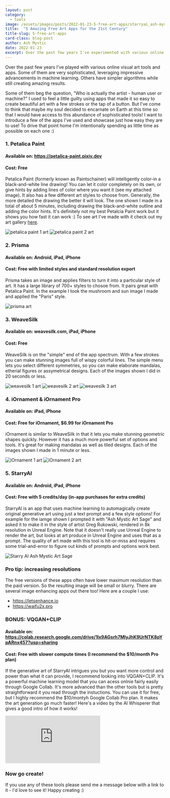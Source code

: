 ```yaml
---
layout: post
category:
  - tools
image: /assets/images/posts/2022-01-23-5-free-art-apps/starryai_ash-mystic-art-sage.jpg
title:  "5 Amazing Free Art Apps for the 21st Century"
title-slug: 5-free-art-apps
card-class: blog-post
author: Ash Mystic
date: 2022-01-23
excerpt: Over the past few years I've experimented with various online visual art tools and apps. I want to introduce a few of the apps I've used and showcase just how easy they are to use!
---
```

Over the past few years I've played with various online visual art tools and apps. Some of them are very sophisticated, leveraging impressive advancements in machine learning. Others have simpler algorithms while still creating amazing results.

Some of them beg the question, "Who is actually the artist - human user or machine?" I used to feel a little guilty using apps that made it so easy to create beautiful art with a few strokes or the tap of a button. But I've come to think that maybe my soul decided to encarnate on Earth at this time so that I would have access to this abundance of sophisticated tools! I want to introduce a few of the apps I've used and showcase just how easy they are to use! To drive that point home I'm intentionally spending as little time as possible on each one :)

### 1. Petalica Paint

#### Available on: https://petalica-paint.pixiv.dev
#### Cost: Free

Petalica Paint (formerly known as Paintschainer) will intelligently color-in a black-and-white line drawing! You can let it color completely on its own, or give hints by adding lines of color where you want it (see my attached image). It also has a few different art styles to choose from. Generally, the more detailed the drawing the better it will look. The one shown I made in a total of about 5 minutes, including drawing the black-and-white outline and adding the color hints. It's definitely not my best Petalcia Paint work but it shows you how fast it can work :) To see art I've made with it check out my art gallery [here](/art).

<img class="post-image-fullwidth" src="/assets/images/posts/2022-01-23-5-free-art-apps/petalica_paint_1.jpg" alt="petalica paint 1 art"/>
<img class="post-image-fullwidth" src="/assets/images/posts/2022-01-23-5-free-art-apps/petalica_paint_2.jpg" alt="petalica paint 2 art"/>

### 2. Prisma

#### Available on: Android, iPad, iPhone
#### Cost: Free with limited styles and standard resolution export

Prisma takes an image and applies filters to turn it into a particular style of art. It has a large library of 700+ styles to chosoe from. It pairs great with Petalica Paint. In the example I took the mushroom and sun image I made and applied the "Paris" style.

<img class="post-image-fullwidth" src="/assets/images/posts/2022-01-23-5-free-art-apps/prisma.JPG" alt="prisma art"/>

### 3. WeaveSilk

#### Available on: weavesilk.com, iPad, iPhone
#### Cost: Free

WeaveSilk is on the "simple" end of the app spectrum. With a few strokes you can make stunning images full of wispy colorful lines. The simple menu lets you select different symmetries, so you can make elaborate mandalas, etherial figures or assymetrical designs. Each of the images shown I did in 20 seconds or less.

<img class="post-image-halfwidth" src="/assets/images/posts/2022-01-23-5-free-art-apps/weavesilk_1.jpg" alt="weavesilk 1 art"/>
<img class="post-image-halfwidth" src="/assets/images/posts/2022-01-23-5-free-art-apps/weavesilk_2.jpg" alt="weavesilk 2 art"/>
<img class="post-image-halfwidth" src="/assets/images/posts/2022-01-23-5-free-art-apps/weavesilk_3.jpg" alt="weavesilk 3 art"/>


### 4. iOrnament & iOrnament Pro

#### Available on: iPad, iPhone
#### Cost: Free for iOrnament, $6.99 for iOrnament Pro

iOrnament is similar to WeaveSilk in that it lets you make stunning geometric shapes quickly. However it has a much more powerful set of options and tools. It's great for making mandalas as well as tiled designs. Each of the images shown I made in 1 minute or less.

<img class="post-image-halfwidth" src="/assets/images/posts/2022-01-23-5-free-art-apps/iOrnament_1.jpg" alt="iOrnament 1 art"/>
<img class="post-image-halfwidth" src="/assets/images/posts/2022-01-23-5-free-art-apps/iOrnament_2.jpg" alt="iOrnament 2 art"/>

### 5. StarryAI

#### Available on: Android, iPad, iPhone
#### Cost: Free with 5 credits/day (in-app purchases for extra credits)

StarryAI is an app that uses machine learning to automagically create original generative art using just a text prompt and a few style options! For example for the iamge shown I prompted it with "Ash Mystic Art Sage" and asked it to make it in the style of artist Greg Rukowski, rendered in 8k resolution in Unreal Engine. Note that it doesn't really use Unreal Engine to render the art, but looks at art produce in Unreal Engine and uses that as a prompt. The quality of art made with this tool is hit-or-miss and requires some trial-and-error to figure out kinds of prompts and options work best.

<img class="post-image-fullwidth" src="/assets/images/posts/2022-01-23-5-free-art-apps/starryai_ash-mystic-art-sage.jpg" alt="Starry AI Ash Mystic Art Sage"/>

### Pro tip: increasing resolutions

The free versions of these apps often have lower maximum resolution than the paid version. So the resulting image will be small or blurry. There are several image enhancing apps out there too! Here are a couple I use:

- https://letsenhance.io
- https://waifu2x.pro

### BONUS: VQGAN+CLIP

#### Available on: https://colab.research.google.com/drive/1lx9AGsrh7MlyJhK9UrNTK8pYpARnx457?usp=sharing
#### Cost: Free with slower compute times (I recommend the $10/month Pro plan)

If the generative art of StarryAI intrigues you but you want more control and power than what it can provide, I recommend looking into VQGAN+CLIP. It's a powerful machine learning model that you can acess onlnie fairly easily through Google Collab. It's more advanced than the other tools but is pretty straightforward it you read through the instuctions. You can use it for free, but I highly recommend the $10/montyh Google Collab Pro plan. It makes the art generation go much faster! Here's a video by the AI Whisperer that gives a good intro of how it works!
 
 
<iframe class="post-video" src="https://www.youtube.com/embed/2hgfbf5OOoI" title="YouTube video player" frameborder="0" allow="accelerometer; autoplay; clipboard-write; encrypted-media; gyroscope; picture-in-picture" allowfullscreen></iframe>

### Now go create!

If you use any of these tools please send me a message below with a link to it - I'd love to see it!
Happy creating :)
